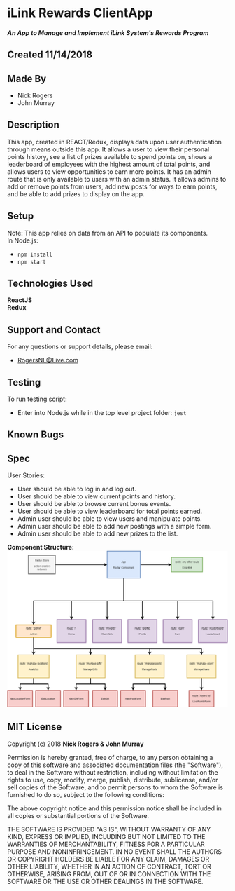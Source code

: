 # iLink Rewards ClientApp
##### An App to Manage and Implement iLink System's Rewards Program

## Created 11/14/2018

## Made By

  * Nick Rogers
  * John Murray  

## Description

This app, created in REACT/Redux, displays data upon user authentication through means outside this app.  It allows a user to view their personal points history, see a list of prizes available to spend points on, shows a leaderboard of employees with the highest amount of total points, and allows users to view opportunities to earn more points.  It has an admin route that is only available to users with an admin status.  It allows admins to add or remove points from users, add new posts for ways to earn points, and be able to add prizes to display on the app.

## Setup
Note: This app relies on data from an API to populate its components.  
In Node.js:
  * `npm install`
  * `npm start`

## Technologies Used

  **ReactJS**  
  **Redux**

## Support and Contact

For any questions or support details, please email:
  * RogersNL@Live.com  

## Testing
To run testing script:
  * Enter into Node.js while in the top level project folder: `jest`

## Known Bugs

## Spec
User Stories:  
* User should be able to log in and log out.
* User should be able to view current points and history.
* User should be able to browse current bonus events.
* User should be able to view leaderboard for total points earned.
* Admin user should be able to view users and manipulate points.
* Admin user should be able to add new postings with a simple form.
* Admin user should be able to add new prizes to the list.

**Component Structure:**
![Alt text](src/assets/images/React_Component_Structure.png)

## MIT License

Copyright (c) 2018 **Nick Rogers & John Murray**

Permission is hereby granted, free of charge, to any person obtaining a copy
of this software and associated documentation files (the "Software"), to deal
in the Software without restriction, including without limitation the rights
to use, copy, modify, merge, publish, distribute, sublicense, and/or sell
copies of the Software, and to permit persons to whom the Software is
furnished to do so, subject to the following conditions:

The above copyright notice and this permission notice shall be included in all
copies or substantial portions of the Software.

THE SOFTWARE IS PROVIDED "AS IS", WITHOUT WARRANTY OF ANY KIND, EXPRESS OR
IMPLIED, INCLUDING BUT NOT LIMITED TO THE WARRANTIES OF MERCHANTABILITY,
FITNESS FOR A PARTICULAR PURPOSE AND NONINFRINGEMENT. IN NO EVENT SHALL THE
AUTHORS OR COPYRIGHT HOLDERS BE LIABLE FOR ANY CLAIM, DAMAGES OR OTHER
LIABILITY, WHETHER IN AN ACTION OF CONTRACT, TORT OR OTHERWISE, ARISING FROM,
OUT OF OR IN CONNECTION WITH THE SOFTWARE OR THE USE OR OTHER DEALINGS IN THE
SOFTWARE.
